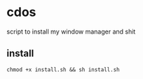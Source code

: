 # cdos
script to install my window manager and shit

## install
```chmod +x install.sh && sh install.sh```
